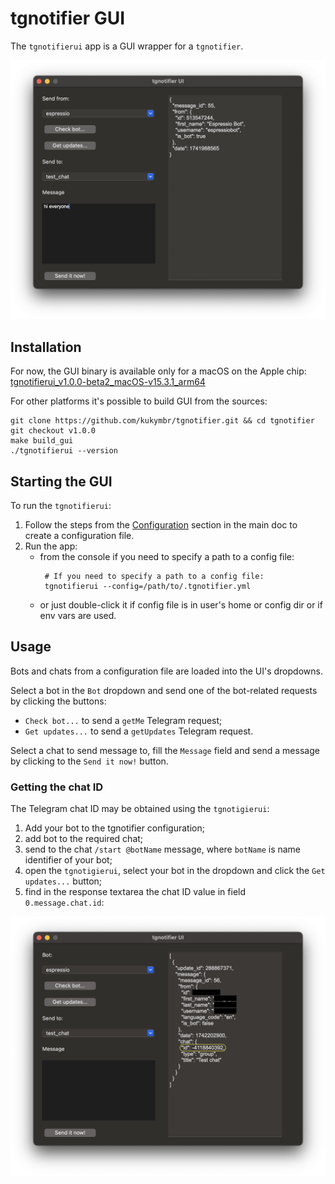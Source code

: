 # tgnotifier GUI

The `tgnotifierui` app is a GUI wrapper for a `tgnotifier`.

<img src="gui.png" width="600">

## Installation

For now, the GUI binary is available only for a macOS on the Apple chip:
[tgnotifierui_v1.0.0-beta2_macOS-v15.3.1_arm64](https://github.com/kukymbr/tgnotifier/releases/download/v1.0.0/tgnotifierui_v1.0.0_macOS-v15.3.1_arm64)

For other platforms it's possible to build GUI from the sources:

```shell
git clone https://github.com/kukymbr/tgnotifier.git && cd tgnotifier
git checkout v1.0.0
make build_gui
./tgnotifierui --version
```

## Starting the GUI

To run the `tgnotifierui`:

1. Follow the steps from the [Configuration](../README.md#configuration) 
   section in the main doc to create a configuration file.
2. Run the app:
   * from the console if you need to specify a path to a config file:
     ```shell
      # If you need to specify a path to a config file:
      tgnotifierui --config=/path/to/.tgnotifier.yml
     ```
   * or just double-click it if config file is in user's home or config dir
     or if env vars are used.

## Usage

Bots and chats from a configuration file are loaded into the UI's dropdowns.

Select a bot in the `Bot` dropdown and send one of the bot-related requests by clicking the buttons:

* `Check bot...` to send a `getMe` Telegram request;
* `Get updates...` to send a `getUpdates` Telegram request.

Select a chat to send message to, fill the `Message` field
and send a message by clicking to the `Send it now!` button.

### Getting the chat ID

The Telegram chat ID may be obtained using the `tgnotigierui`:

1. Add your bot to the tgnotifier configuration;
2. add bot to the required chat;
3. send to the chat `/start @botName` message, where `botName` is name identifier of your bot;
4. open the `tgnotigierui`, select your bot in the dropdown and click the `Get updates...` button;
5. find in the response textarea the chat ID value in field `0.message.chat.id`:

<img src="gui_chat-id.png" width="600"> 